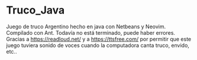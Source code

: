 # Truco_Java
Juego de truco Argentino hecho en java con Netbeans y Neovim. Compilado con Ant. Todavía no está terminado, puede haber errores.
Gracias a https://readloud.net/  y a https://ttsfree.com/ por permitir que este juego tuviera sonido de voces cuando la computadora canta truco, envido, etc..
